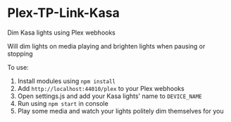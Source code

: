 # Plex-TP-Link-Kasa
Dim Kasa lights using Plex webhooks

Will dim lights on media playing and brighten lights when pausing or stopping

To use:
1. Install modules using `npm install`
2. Add `http://localhost:44010/plex` to your Plex webhooks
3. Open settings.js and add your Kasa lights' name to `DEVICE_NAME`
4. Run using `npm start` in console
5. Play some media and watch your lights politely dim themselves for you
